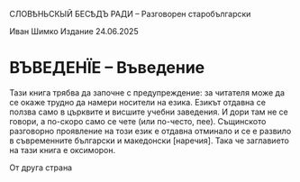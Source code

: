 СЛОВѢНЬСКЫЙ БЕСѢДЪ РАДИ – Разговорен старобългарски

Иван Шимко
Издание 24.06.2025

# ВЪВЕДЕНÏЕ – Въведение

Тази книга трябва да започне с предупреждение: за читателя може да се окаже трудно да намери носители на езика. Езикът отдавна се ползва само в църквите и висшите учебни заведения. И дори там не се говори, а по-скоро само се чете (или по-често, пее). Същинското разговорно проявление на този език е отдавна отминало и се е развило в съвременните български и македонски [наречия]. Така че заглавието на тази книга е оксиморон.

От друга страна
